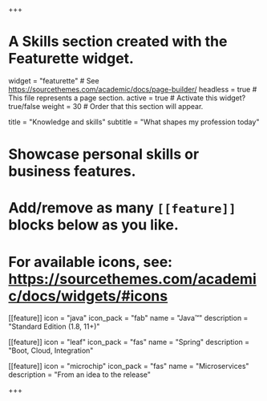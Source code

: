 +++
# A Skills section created with the Featurette widget.
widget = "featurette"  # See https://sourcethemes.com/academic/docs/page-builder/
headless = true  # This file represents a page section.
active = true  # Activate this widget? true/false
weight = 30  # Order that this section will appear.

title = "Knowledge and skills"
subtitle = "What shapes my profession today"

# Showcase personal skills or business features.
# Add/remove as many `[[feature]]` blocks below as you like.
# For available icons, see: https://sourcethemes.com/academic/docs/widgets/#icons

[[feature]]
  icon = "java"
  icon_pack = "fab"
  name = "Java&trade;"
  description = "Standard Edition (1.8, 11+)"

[[feature]]
  icon = "leaf"
  icon_pack = "fas"
  name = "Spring"
  description = "Boot, Cloud, Integration"  

[[feature]]
  icon = "microchip"
  icon_pack = "fas"
  name = "Microservices"
  description = "From an idea to the release"

+++
